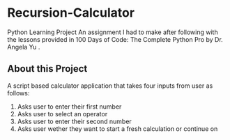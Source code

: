 
# Recursion-Calculator

Python Learning Project
An assignment I had to make after following with the lessons provided in 100 Days of Code: The Complete Python Pro by Dr. Angela Yu .

## About this Project

A script based calculator application that takes four inputs from user as follows:
  1) Asks user to enter their first number
  2) Asks user to select an operator
  3) Asks user to enter their second number
  4) Asks user wether they want to start a fresh calculation or continue on
